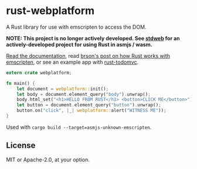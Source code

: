 # rust-webplatform

A Rust library for use with emscripten to access the DOM.

**NOTE: This project is no longer actively developed. See [stdweb](https://github.com/koute/stdweb) for an actively-developed project for using Rust in asmjs / wasm.**

[Read the documentation](https://docs.rs/crate/webplatform), read [brson's post on how
Rust works with emscripten](https://users.rust-lang.org/t/compiling-to-the-web-with-rust-and-emscripten/7627),
or see an example app with [rust-todomvc](http://github.com/tcr/rust-todomvc).

```rust
extern crate webplatform;

fn main() {
    let document = webplatform::init();
    let body = document.element_query("body").unwrap();
    body.html_set("<h1>HELLO FROM RUST</h1> <button>CLICK ME</button>");
    let button = document.element_query("button").unwrap();
    button.on("click", |_| webplatform::alert("WITNESS ME"));
}
```

Used with `cargo build --target=asmjs-unknown-emscripten`.

## License

MIT or Apache-2.0, at your option.
